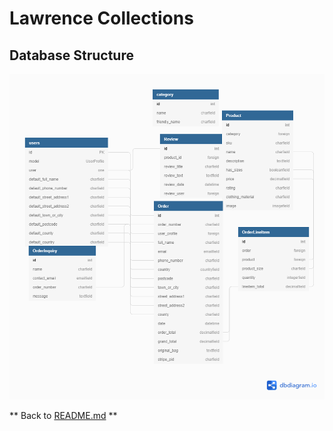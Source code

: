 # Lawrence Collections
## Database Structure

![Database Structure](media/database.png)

** Back to [README.md](README.md) **